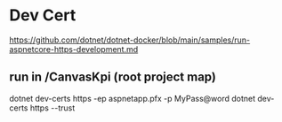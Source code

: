 # Dev Cert

https://github.com/dotnet/dotnet-docker/blob/main/samples/run-aspnetcore-https-development.md

## run in /CanvasKpi  (root project map)
dotnet dev-certs https -ep aspnetapp.pfx -p MyPass@word
dotnet dev-certs https --trust

